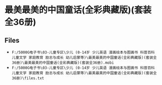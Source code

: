 # 最美最美的中国童话(全彩典藏版)(套装全36册)

## Files

- `F:/5000G电子书\03-儿童专区\少儿 (0-14岁 少儿英语 漫画绘本与图画书 科普百科 儿童文学 家庭教育 励志与成长 幼儿启蒙等)\最美最美的中国童话(全彩典藏版)(套装全36册)\最美最美的中国童话(全彩典藏版)(套装全36册).mobi`
- `F:/5000G电子书\03-儿童专区\少儿 (0-14岁 少儿英语 漫画绘本与图画书 科普百科 儿童文学 家庭教育 励志与成长 幼儿启蒙等)\最美最美的中国童话(全彩典藏版)(套装全36册)\files.txt`
